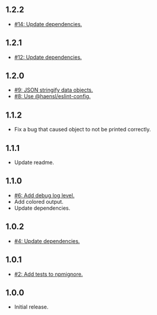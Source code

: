 ## 1.2.2
* [#14: Update dependencies.](https://github.com/haensl/log/issues/14)

## 1.2.1
* [#12: Update dependencies.](https://github.com/haensl/log/issues/12)

## 1.2.0
* [#9: JSON stringify data objects.](https://github.com/haensl/log/issues/9)
* [#8: Use @haensl/eslint-config.](https://github.com/haensl/log/issues/8)

## 1.1.2
* Fix a bug that caused object to not be printed correctly.

## 1.1.1
* Update readme.

## 1.1.0
* [#6: Add debug log level.](https://github.com/haensl/log/issues/6)
* Add colored output.
* Update dependencies.

## 1.0.2
* [#4: Update dependencies.](https://github.com/haensl/log/issues/4)

## 1.0.1
* [#2: Add tests to npmignore.](https://github.com/haensl/log/issues/2)

## 1.0.0
* Initial release.
